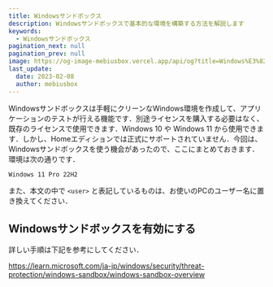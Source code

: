 ```yaml
---
title: Windowsサンドボックス
description: Windowsサンドボックスで基本的な環境を構築する方法を解説します
keywords:
  - Windowsサンドボックス
pagination_next: null
pagination_prev: null
image: https://og-image-mebiusbox.vercel.app/api/og?title=Windows%E3%82%B5%E3%83%B3%E3%83%89%E3%83%9C%E3%83%83%E3%82%AF%E3%82%B9&subtitle=Windows%E3%82%B5%E3%83%B3%E3%83%89%E3%83%9C%E3%83%83%E3%82%AF%E3%82%B9%E3%81%A7%E5%9F%BA%E6%9C%AC%E7%9A%84%E3%81%AA%E7%92%B0%E5%A2%83%E3%82%92%E6%A7%8B%E7%AF%89%E3%81%99%E3%82%8B%E6%96%B9%E6%B3%95%E3%82%92%E8%A7%A3%E8%AA%AC%E3%81%97%E3%81%BE%E3%81%99&date=2023%2F02%2F08&tags=Windows%E3%82%B5%E3%83%B3%E3%83%89%E3%83%9C%E3%83%83%E3%82%AF%E3%82%B9
last_update:
  date: 2023-02-08
  author: mebiusbox
---
```


Windowsサンドボックスは手軽にクリーンなWindows環境を作成して、アプリケーションのテストが行える機能です．別途ライセンスを購入する必要はなく、既存のライセンスで使用できます．Windows 10 や Windows 11 から使用できます．しかし、Homeエディションでは正式にサポートされていません．今回は、Windowsサンドボックスを使う機会があったので、ここにまとめておきます．環境は次の通りです．

```
Windows 11 Pro 22H2
```

また、本文の中で `<user>` と表記しているものは、お使いのPCのユーザー名に置き換えてください．


## Windowsサンドボックスを有効にする

詳しい手順は下記を参考にしてください．

https://learn.microsoft.com/ja-jp/windows/security/threat-protection/windows-sandbox/windows-sandbox-overview

